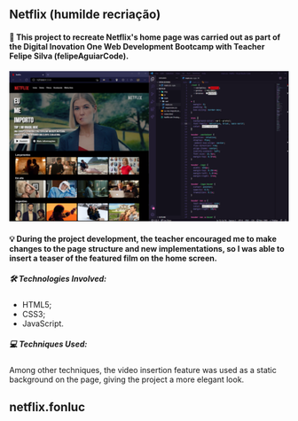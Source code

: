 <h2>Netflix (humilde recriação)</h2>

<h4> 📜 This project to recreate Netflix's home page was carried out as part of the Digital Inovation One Web Development Bootcamp with Teacher Felipe Silva (felipeAguiarCode).</h4>

<p align="center">
<img src="https://github.com/fonluc/netflix.fonluc/blob/main/github/netflix.png" alt="netflix-png" border="0">
</p>

<h4>
💡 During the project development, the teacher encouraged me to make changes to the page structure and new implementations, so I was able to insert a teaser of the featured film on the home screen.</h4>

<h5>🛠 Technologies Involved:</h5>

- HTML5;
- CSS3;
- JavaScript.

<h5>💻 Techniques Used:</h5>

Among other techniques, the video insertion feature was used as a static background on the page, giving the project a more elegant look.

## netflix.fonluc
